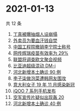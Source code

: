 # 2021-01-13

共 12 条

<!-- BEGIN ZHIHUSEARCH -->
<!-- 最后更新时间 Wed Jan 13 2021 11:46:46 GMT+0800 (CST) -->
1. [丁真被曝抽烟人设崩塌](https://www.zhihu.com/search?q=丁真抽烟)
1. [外卖员为要血汗钱自焚](https://www.zhihu.com/search?q=外卖员自焚)
1. [中国工程院撤销李宁院士称号](https://www.zhihu.com/search?q=李宁院士)
1. [网传辉瑞疫苗有效率为 29%](https://www.zhihu.com/search?q=辉瑞疫苗)
1. [联盟将调查欧文聚会视频](https://www.zhihu.com/search?q=欧文)
1. [比亚迪超级混动 DM-i](https://www.zhihu.com/search?q=比亚迪)
1. [河北新增本土确诊 90 例](https://www.zhihu.com/search?q=河北新增)
1. [李子柒做泡菜遭韩网友围攻](https://www.zhihu.com/search?q=李子柒泡菜)
1. [意大利女子 19 年 11 月感染新冠](https://www.zhihu.com/search?q=意大利新冠)
1. [iQOO 7 系列手机发布](https://www.zhihu.com/search?q=iqoo7)
1. [空军宣传片疑似出现轰 20 ](https://www.zhihu.com/search?q=轰20)
1. [河北新增本土确诊 40 例](https://www.zhihu.com/search?q=河北新增)
<!-- END ZHIHUSEARCH -->
